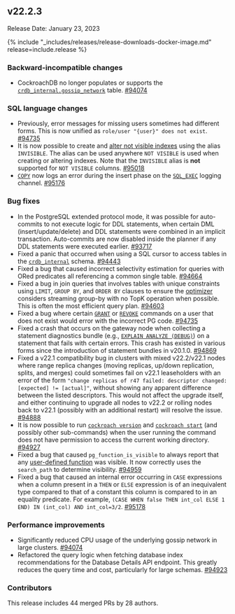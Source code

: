 ## v22.2.3

Release Date: January 23, 2023

{% include "_includes/releases/release-downloads-docker-image.md" release=include.release %}

<h3 id="v22-2-3-backward-incompatible-changes">Backward-incompatible changes</h3>

- CockroachDB no longer populates or supports the [`crdb_internal.gossip_network`](https://www.cockroachlabs.com/docs/v22.2/crdb-internal) table. [#94074][#94074]

<h3 id="v22-2-3-sql-language-changes">SQL language changes</h3>

- Previously, error messages for missing users sometimes had different forms. This is now unified as `role/user "{user}" does not exist`. [#94735][#94735]
- It is now possible to create and [alter not visible indexes](https://www.cockroachlabs.com/docs/v22.2/alter-index#not-visible) using the alias `INVISIBLE`. The alias can be used anywhere `NOT VISIBLE` is used when creating or altering indexes. Note that the `INVISIBLE` alias is **not** supported for `NOT VISIBLE` columns. [#95018][#95018]
- [`COPY`](https://www.cockroachlabs.com/docs/v22.2/copy-from) now logs an error during the insert phase on the [`SQL_EXEC`](https://www.cockroachlabs.com/docs/v22.2/logging#sql_exec) logging channel. [#95176][#95176]

<h3 id="v22-2-3-bug-fixes">Bug fixes</h3>

- In the PostgreSQL extended protocol mode, it was possible for auto-commits to not execute logic for DDL statements, when certain DML (insert/update/delete) and DDL statements were combined in an implicit transaction. Auto-commits are now disabled inside the planner if any DDL statements were executed earlier. [#93717][#93717]
- Fixed a panic that occurred when using a SQL cursor to access tables in the [`crdb_internal`](https://www.cockroachlabs.com/docs/v22.2/crdb-internal) schema. [#94443][#94443]
- Fixed a bug that caused incorrect selectivity estimation for queries with ORed predicates all referencing a common single table. [#94664][#94664]
- Fixed a bug in join queries that involves tables with unique constraints using `LIMIT`, `GROUP BY`, and `ORDER BY` clauses to ensure the [optimizer](https://www.cockroachlabs.com/docs/v22.2/cost-based-optimizer) considers streaming group-by with no TopK operation when possible. This is often the most efficient query plan. [#94603][#94603]
- Fixed a bug where certain [`GRANT`](https://www.cockroachlabs.com/docs/v22.2/grant) or [`REVOKE`](https://www.cockroachlabs.com/docs/v22.2/revoke) commands on a user that does not exist would error with the incorrect PG code. [#94735][#94735]
- Fixed a crash that occurs on the gateway node when collecting a statement diagnostics bundle (e.g., [`EXPLAIN ANALYZE (DEBUG)`](https://www.cockroachlabs.com/docs/v22.2/explain-analyze#explain-analyze-debug)) on a statement that fails with certain errors. This crash has existed in various forms since the introduction of statement bundles in v20.1.0. [#94869][#94869]
- Fixed a v22.1 compatibility bug in clusters with mixed v22.2/v22.1 nodes where range replica changes (moving replicas, up/down replication, splits, and merges) could sometimes fail on v22.1 leaseholders with an error of the form `"change replicas of r47 failed: descriptor changed: [expected] != [actual]"`, without showing any apparent difference between the listed descriptors. This would not affect the upgrade itself, and either continuing to upgrade all nodes to v22.2 or rolling nodes back to v22.1 (possibly with an additional restart) will resolve the issue. [#94888][#94888]
- It is now possible to run [`cockroach version`](https://www.cockroachlabs.com/docs/v22.2/cockroach-version) and [`cockroach start`](https://www.cockroachlabs.com/docs/v22.2/cockroach-start) (and possibly other sub-commands) when the user running the command does not have permission to access the current working directory. [#94927][#94927]
- Fixed a bug that caused `pg_function_is_visible` to always report that any [user-defined function](https://www.cockroachlabs.com/docs/v22.2/user-defined-functions) was visible. It now correctly uses the `search_path` to determine visibility. [#94959][#94959]
- Fixed a bug that caused an internal error occurring in `CASE` expressions when a column present in a `THEN` or `ELSE` expression is of an inequivalent type compared to that of a constant this column is compared to in an equality predicate. For example, `(CASE WHEN false THEN int_col ELSE 1 END) IN (int_col) AND int_col=3/2`. [#95178][#95178]

<h3 id="v22-2-3-performance-improvements">Performance improvements</h3>

- Significantly reduced CPU usage of the underlying gossip network in large clusters. [#94074][#94074]
- Refactored the query logic when fetching database index recommendations for the Database Details API endpoint. This greatly reduces the query time and cost, particularly for large schemas. [#94923][#94923]

<h3 id="v22-2-3-contributors">Contributors</h3>

This release includes 44 merged PRs by 28 authors.
</div>

[#93717]: https://github.com/cockroachdb/cockroach/pull/93717
[#94074]: https://github.com/cockroachdb/cockroach/pull/94074
[#94443]: https://github.com/cockroachdb/cockroach/pull/94443
[#94603]: https://github.com/cockroachdb/cockroach/pull/94603
[#94664]: https://github.com/cockroachdb/cockroach/pull/94664
[#94735]: https://github.com/cockroachdb/cockroach/pull/94735
[#94869]: https://github.com/cockroachdb/cockroach/pull/94869
[#94888]: https://github.com/cockroachdb/cockroach/pull/94888
[#94923]: https://github.com/cockroachdb/cockroach/pull/94923
[#94927]: https://github.com/cockroachdb/cockroach/pull/94927
[#94959]: https://github.com/cockroachdb/cockroach/pull/94959
[#95018]: https://github.com/cockroachdb/cockroach/pull/95018
[#95176]: https://github.com/cockroachdb/cockroach/pull/95176
[#95178]: https://github.com/cockroachdb/cockroach/pull/95178
